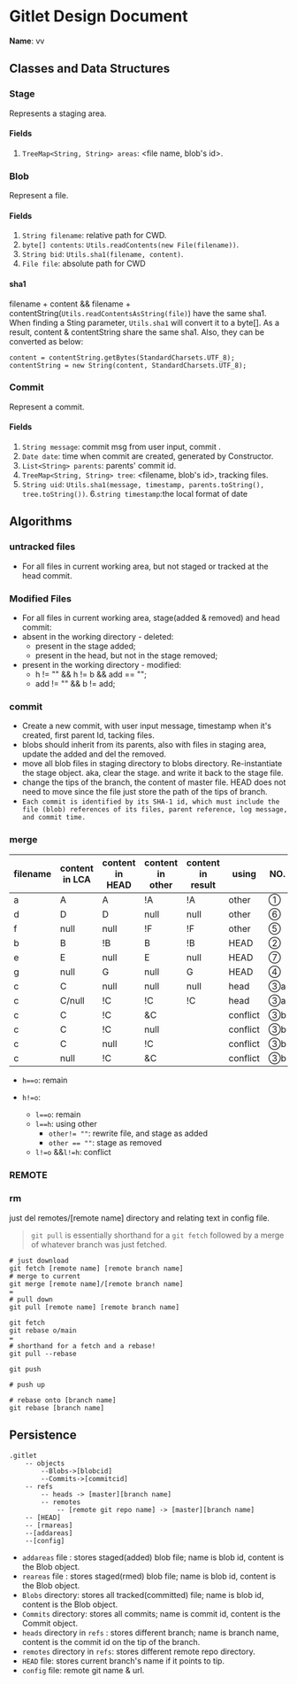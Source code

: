 # Gitlet Design Document

**Name**: vv

## Classes and Data Structures

### Stage

Represents a staging area.

#### Fields

1. `TreeMap<String, String> areas`:  <file name, blob's id>.


### Blob

Represent a file.

#### Fields

1. `String filename`: relative path for CWD.
2. `byte[] contents`: `Utils.readContents(new File(filename))`.
3. `String bid`: `Utils.sha1(filename, content)`.
4. `File file`:  absolute path for CWD

#### sha1
filename + content && filename + contentString(`Utils.readContentsAsString(file)`) have the same sha1.
When finding a Sting parameter, `Utils.sha1` will convert it to a byte[]. 
As a result, content & contentString share the same sha1.
Also, they can be converted as below:  
```
content = contentString.getBytes(StandardCharsets.UTF_8);
contentString = new String(content, StandardCharsets.UTF_8);
```

### Commit
Represent a commit.

#### Fields

1. `String message`: commit msg from user input, commit <msg>.
2. `Date date`: time when commit are created, generated by Constructor.
3. `List<String> parents`: parents' commit id.
4. `TreeMap<String, String> tree`: <filename, blob's id>, tracking files.
5. `String uid`: `Utils.sha1(message, timestamp, parents.toString(), tree.toString())`.
6.`string timestamp`:the local format of date

## Algorithms

### untracked files

+ For all files in current working area, but not staged or tracked at the head commit.

### Modified Files

+ For all files in current working area, stage(added & removed) and head commit:
+ absent in the working directory - deleted:
  + present in the stage added;
  + present in the head, but not in the stage removed;
+ present in the working directory - modified:
  + h != "" && h != b && add == "";
  + add != "" && b != add;

### commit

+ Create a new commit, with user input message, timestamp when it's created, first parent Id, tacking files.
+ blobs should inherit from its parents, also with files in staging area, update the added and del the removed.
+ move all blob files in staging directory to blobs directory. Re-instantiate the stage object. aka, clear the stage. and write it back to the stage file.
+ change the tips of the branch, the content of master file. HEAD does not need to move since the file just store the path of the tips of branch.
+ `Each commit is identified by its SHA-1 id, which must include the file (blob) references of its files, parent reference, log message, and commit time.`



### merge

| filename | content in LCA | content in HEAD | content in other | content in result | using    | NO.  |
| -------- | -------------- | --------------- | ---------------- | ----------------- | -------- | ---- |
| a        | A              | A               | !A               | !A                | other    | ①    |
| d        | D              | D               | null             | null              | other    | ⑥    |
| f        | null           | null            | !F               | !F                | other    | ⑤    |
| b        | B              | !B              | B                | !B                | HEAD     | ②    |
| e        | E              | null            | E                | null              | HEAD     | ⑦    |
| g        | null           | G               | null             | G                 | HEAD     | ④    |
| c        | C              | null            | null             | null              | head     | ③a   |
| c        | C/null         | !C              | !C               | !C                | head     | ③a   |
| c        | C              | !C              | &C               |                   | conflict | ③b   |
| c        | C              | !C              | null             |                   | conflict | ③b   |
| c        | C              | null            | !C               |                   | conflict | ③b   |
| c        | null           | !C              | &C               |                   | conflict | ③b   |



+ `h==o`: remain

+ `h!=o`:
  + `l==o`: remain
  + `l==h`: using other 
    + `other!= ""`: rewrite file, and stage as added
    + `other == ""`: stage as removed
  + `l!=o` &&`l!=h`: conflict



### REMOTE

### rm

just del remotes/[remote name] directory and relating text in config file.

> `git pull` is essentially shorthand for a `git fetch` followed by a merge of whatever branch was just fetched.



```git
# just download
git fetch [remote name] [remote branch name]
# merge to current
git merge [remote name]/[remote branch name]
=
# pull down
git pull [remote name] [remote branch name]

git fetch
git rebase o/main
=
# shorthand for a fetch and a rebase!
git pull --rebase

git push

# push up

# rebase onto [branch name]
git rebase [branch name]
```



## Persistence

```
.gitlet
	-- objects
	    --Blobs->[blobcid]
	    --Commits->[commitcid]
	-- refs
		-- heads -> [master][branch name]
		-- remotes
			-- [remote git repo name] -> [master][branch name]
	-- [HEAD]
	-- [rmareas]
	--[addareas]
	--[config]
```

+ `addareas` file : stores staged(added) blob file; name is blob id, content is the Blob object. 
+ `reareas`  file : stores staged(rmed) blob file; name is blob id, content is the Blob object.
+ `Blobs` directory: stores all tracked(committed) file; name is blob id, content is the Blob object.  
+ `Commits` directory: stores all commits; name is commit id, content is the Commit object.  
+ `heads` directory in `refs` : stores different branch; name is branch name, content is the commit id on the tip of the branch.
+ `remotes` directory in `refs`: stores different remote repo directory. 
+ `HEAD` file: stores current branch's name if it points to tip.
+ `config` file: remote git name & url.

